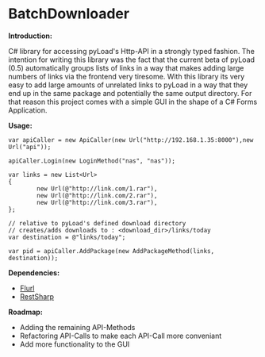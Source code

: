# BatchDownloader

<b>Introduction:</b>

C# library for accessing pyLoad's Http-API in a strongly typed fashion.
The intention for writing this library was the fact that the current beta of pyLoad (0.5) automatically 
groups lists of links in a way that makes adding large numbers of links via the frontend very tiresome.
With this library its very easy to add large amounts of unrelated links to pyLoad in a way that they end up in the same package
and potentially the same output directory. 
For that reason this project comes with a simple GUI in the shape of a C# Forms Application.

<b>Usage:</b>

```
var apiCaller = new ApiCaller(new Url("http://192.168.1.35:8000"),new Url("api"));

apiCaller.Login(new LoginMethod("nas", "nas"));

var links = new List<Url>
{
        new Url(@"http://link.com/1.rar"),
        new Url(@"http://link.com/2.rar"),
        new Url(@"http://link.com/3.rar"),
};

// relative to pyLoad's defined download directory
// creates/adds downloads to : <download_dir>/links/today
var destination = @"links/today";

var pid = apiCaller.AddPackage(new AddPackageMethod(links, destination));
```

**Dependencies:**

* [Flurl](https://www.nuget.org/packages/Flurl/)
* [RestSharp](https://www.nuget.org/packages/RestSharp/)


<b>Roadmap:</b>

* Adding the remaining API-Methods
* Refactoring API-Calls to make each API-Call more conveniant
* Add more functionality to the GUI
